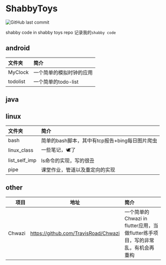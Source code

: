 # ShabbyToys

![GitHub last commit](https://img.shields.io/github/last-commit/TravisRoad/ShabbyToys)

shabby code in shabby toys repo
记录我的`shabby code`

## android
| 文件夹   | 简介                     |
| :------- | :----------------------- |
| MyClock  | 一个简单的模拟时钟的应用 |
| todolist | 一个简单的todo-list      |

## java

## linux
| 文件夹        | 简介                                           |
| :------------ | :--------------------------------------------- |
| bash          | 简单的bash脚本，其中有tcp报告+bing每日图片爬虫 |
| linux_class   | 一些笔记，🕊了                                  |
| list_self_imp | ls命令的实现，写的很丑                         |
| pipe          | 课堂作业，管道以及重定向的实现                 |

## other
|   项目 |                 地址                 | 简介                                                                           |
| -----: | :----------------------------------: | :----------------------------------------------------------------------------- |
| Chwazi | https://github.com/TravisRoad/Chwazi | 一个简单的Chwazi in flutter应用，当做flutter练手项目，写的非常乱，有机会再重构 |